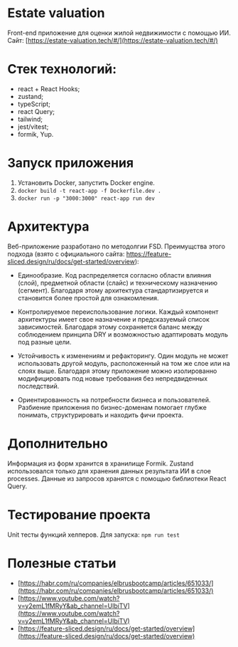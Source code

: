 # Estate valuation

Front-end приложение для оценки жилой недвижимости с помощью ИИ. Сайт: [https://estate-valuation.tech/#/](https://estate-valuation.tech/#/)

# Стек технологий:

-   react + React Hooks;
-   zustand;
-   typeScript;
-   react Query;
-   tailwind;
-   jest/vitest;
-   formik, Yup.

# Запуск приложения
1. Установить Docker, запустить Docker engine.
2. `docker build -t react-app -f Dockerfile.dev .`
3. `docker run -p "3000:3000" react-app run dev`

# Архитектура
Веб-приложение разработано по методолгии FSD. Преимущства этого подхода (взято с официального сайта: https://feature-sliced.design/ru/docs/get-started/overview):
-   Единообразие. Код распределяется согласно области влияния (слой), предметной области (слайс) и техническому назначению (сегмент). Благодаря этому архитектура стандартизируется и становится более простой для ознакомления.

-   Контролируемое переиспользование логики. Каждый компонент архитектуры имеет свое назначение и предсказуемый список зависимостей. Благодаря этому сохраняется баланс между соблюдением принципа DRY и возможностью адаптировать модуль под разные цели.

-   Устойчивость к изменениям и рефакторингу. Один модуль не может использовать другой модуль, расположенный на том же слое или на слоях выше. Благодаря этому приложение можно изолированно модифицировать под новые требования без непредвиденных последствий.

-   Ориентированность на потребности бизнеса и пользователей. Разбиение приложения по бизнес-доменам помогает глубже понимать, структурировать и находить фичи проекта.

# Дополнительно
Информация из форм хранится в хранилище Formik. Zustand использовался только для хранения данных результата ИИ в слое processes. Данные из запросов хранятся с помощью библиотеки React Query. 

# Тестирование проекта
Unit тесты функций хелперов. Для запуска:
`npm run test`

# Полезные статьи
- [https://habr.com/ru/companies/elbrusbootcamp/articles/651033/](https://habr.com/ru/companies/elbrusbootcamp/articles/651033/)
- [https://www.youtube.com/watch?v=y2emL1fMRyY&ab_channel=UlbiTV](https://www.youtube.com/watch?v=y2emL1fMRyY&ab_channel=UlbiTV)
- [https://feature-sliced.design/ru/docs/get-started/overview](https://feature-sliced.design/ru/docs/get-started/overview)
